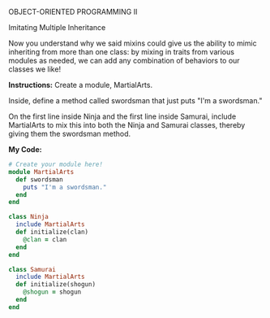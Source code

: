OBJECT-ORIENTED PROGRAMMING II

Imitating Multiple Inheritance

Now you understand why we said mixins could give us the ability to mimic inheriting from more than one class: by mixing in traits from various modules as needed, we can add any combination of behaviors to our classes we like!

**Instructions:**
Create a module, MartialArts.

Inside, define a method called swordsman that just puts "I'm a swordsman."

On the first line inside Ninja and the first line inside Samurai, include MartialArts to mix this into both the Ninja and Samurai classes, thereby giving them the swordsman method.

**My Code:**
```ruby
# Create your module here!
module MartialArts
  def swordsman
    puts "I'm a swordsman."
  end
end

class Ninja
  include MartialArts
  def initialize(clan)
    @clan = clan
  end
end

class Samurai
  include MartialArts
  def initialize(shogun)
    @shogun = shogun
  end
end
```
